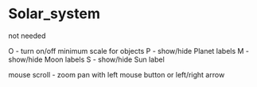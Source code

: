 # Solar_system
not needed

O - turn on/off minimum scale for objects
P - show/hide Planet labels
M - show/hide Moon labels
S - show/hide Sun label

mouse scroll - zoom
pan with left mouse button or left/right arrow

